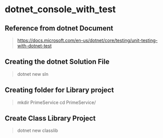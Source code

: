 # dotnet_console_with_test

## Reference from dotnet Document
>https://docs.microsoft.com/en-us/dotnet/core/testing/unit-testing-with-dotnet-test

## Creating the dotnet Solution File
>dotnet new sln

## Creating folder for Library project
>mkdir PrimeService
>cd PrimeService/

## Create Class Library Project
>dotnet new classlib
